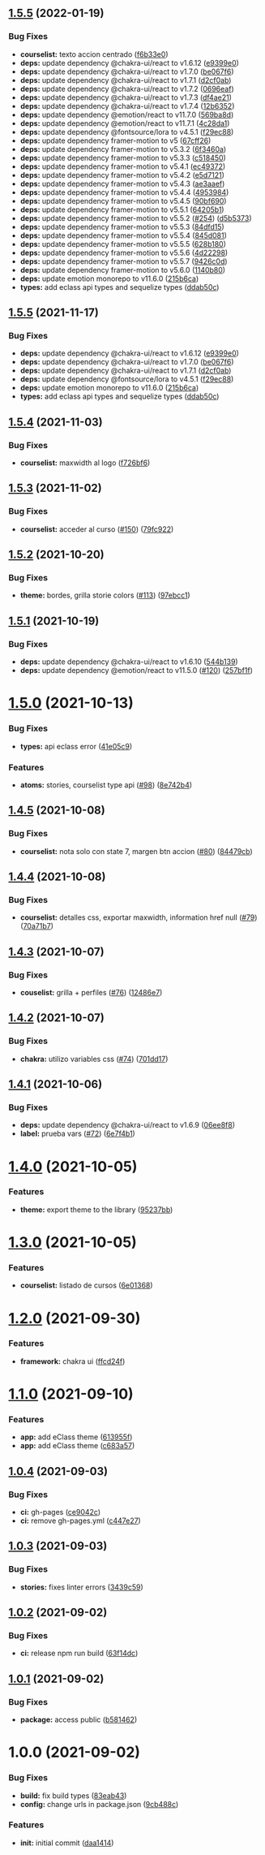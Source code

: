 ## [1.5.5](https://github.com/eclass/ui-kit/compare/v1.5.4...v1.5.5) (2022-01-19)


### Bug Fixes

* **courselist:** texto accion centrado ([f6b33e0](https://github.com/eclass/ui-kit/commit/f6b33e09c66cc4065ca04ef8d74f4b3257530859))
* **deps:** update dependency @chakra-ui/react to v1.6.12 ([e9399e0](https://github.com/eclass/ui-kit/commit/e9399e014c8d9a8da4d337f16f5692385fa754f7))
* **deps:** update dependency @chakra-ui/react to v1.7.0 ([be067f6](https://github.com/eclass/ui-kit/commit/be067f66d6883a6e642b7d2eec7e0ac0361f8449))
* **deps:** update dependency @chakra-ui/react to v1.7.1 ([d2cf0ab](https://github.com/eclass/ui-kit/commit/d2cf0ab71e349760dcc559f154afe889cb8ff728))
* **deps:** update dependency @chakra-ui/react to v1.7.2 ([0696eaf](https://github.com/eclass/ui-kit/commit/0696eaff5e3a89a987045497333bdfa967229170))
* **deps:** update dependency @chakra-ui/react to v1.7.3 ([df4ae21](https://github.com/eclass/ui-kit/commit/df4ae217aa99218fb1294042f947c5bc4c91b436))
* **deps:** update dependency @chakra-ui/react to v1.7.4 ([12b6352](https://github.com/eclass/ui-kit/commit/12b63525bdfde7689f6e0e111f8c5fade426719c))
* **deps:** update dependency @emotion/react to v11.7.0 ([569ba8d](https://github.com/eclass/ui-kit/commit/569ba8d3b9aed8d2581ce81ae1ed1d7d5717136b))
* **deps:** update dependency @emotion/react to v11.7.1 ([4c28da1](https://github.com/eclass/ui-kit/commit/4c28da154d5455eee96027c1c2929a7eb8219580))
* **deps:** update dependency @fontsource/lora to v4.5.1 ([f29ec88](https://github.com/eclass/ui-kit/commit/f29ec882d3b0558fdfe0b8bce2698ca3c8f690fb))
* **deps:** update dependency framer-motion to v5 ([67cff26](https://github.com/eclass/ui-kit/commit/67cff260532f140df8e965c67136ee5c5835c532))
* **deps:** update dependency framer-motion to v5.3.2 ([6f3460a](https://github.com/eclass/ui-kit/commit/6f3460a9a7030b89f2a8475b48e323c3114e29e4))
* **deps:** update dependency framer-motion to v5.3.3 ([c518450](https://github.com/eclass/ui-kit/commit/c5184509d94f3e676ed38b95df526e3b6da56cd0))
* **deps:** update dependency framer-motion to v5.4.1 ([ec49372](https://github.com/eclass/ui-kit/commit/ec493729437efd73976a5e62fddf7c287274e9a0))
* **deps:** update dependency framer-motion to v5.4.2 ([e5d7121](https://github.com/eclass/ui-kit/commit/e5d712113cb72c2f8b22c2f18909aee10226d8dd))
* **deps:** update dependency framer-motion to v5.4.3 ([ae3aaef](https://github.com/eclass/ui-kit/commit/ae3aaeffe934a3b336417617cf717ddcdfb7efcc))
* **deps:** update dependency framer-motion to v5.4.4 ([4953984](https://github.com/eclass/ui-kit/commit/49539848b375ca79e833124220a35a817fef807e))
* **deps:** update dependency framer-motion to v5.4.5 ([90bf690](https://github.com/eclass/ui-kit/commit/90bf6902ca1bba653b132ab1d52e1958dd0a7dd4))
* **deps:** update dependency framer-motion to v5.5.1 ([64205b1](https://github.com/eclass/ui-kit/commit/64205b11bb62a4250ac9f2ca2847273f8f5b1f08))
* **deps:** update dependency framer-motion to v5.5.2 ([#254](https://github.com/eclass/ui-kit/issues/254)) ([d5b5373](https://github.com/eclass/ui-kit/commit/d5b53737a8a06924c92012fbec2102f0c0d14100))
* **deps:** update dependency framer-motion to v5.5.3 ([84dfd15](https://github.com/eclass/ui-kit/commit/84dfd15e66d7ebf9cd1df28fb2f53321d1e76fd0))
* **deps:** update dependency framer-motion to v5.5.4 ([845d081](https://github.com/eclass/ui-kit/commit/845d081d87f84fbb39d20e5b670f09d6177042c0))
* **deps:** update dependency framer-motion to v5.5.5 ([628b180](https://github.com/eclass/ui-kit/commit/628b18060b35dc44640daca64dcb679e5f89c674))
* **deps:** update dependency framer-motion to v5.5.6 ([4d22298](https://github.com/eclass/ui-kit/commit/4d222981e33a7864aec14303b1f4b2b39e2cb794))
* **deps:** update dependency framer-motion to v5.5.7 ([9426c0d](https://github.com/eclass/ui-kit/commit/9426c0d37273b6f7fc367f386245f0773cf647b7))
* **deps:** update dependency framer-motion to v5.6.0 ([1140b80](https://github.com/eclass/ui-kit/commit/1140b805606e968e84e1b2894f7c66471da8504b))
* **deps:** update emotion monorepo to v11.6.0 ([215b6ca](https://github.com/eclass/ui-kit/commit/215b6ca2f004544f279b4925a42eb6107c38b553))
* **types:** add eclass api types and sequelize types ([ddab50c](https://github.com/eclass/ui-kit/commit/ddab50c4bfc731303a9e288c55a37882b62ddec1))

## [1.5.5](https://github.com/eclass/ui-kit/compare/v1.5.4...v1.5.5) (2021-11-17)


### Bug Fixes

* **deps:** update dependency @chakra-ui/react to v1.6.12 ([e9399e0](https://github.com/eclass/ui-kit/commit/e9399e014c8d9a8da4d337f16f5692385fa754f7))
* **deps:** update dependency @chakra-ui/react to v1.7.0 ([be067f6](https://github.com/eclass/ui-kit/commit/be067f66d6883a6e642b7d2eec7e0ac0361f8449))
* **deps:** update dependency @chakra-ui/react to v1.7.1 ([d2cf0ab](https://github.com/eclass/ui-kit/commit/d2cf0ab71e349760dcc559f154afe889cb8ff728))
* **deps:** update dependency @fontsource/lora to v4.5.1 ([f29ec88](https://github.com/eclass/ui-kit/commit/f29ec882d3b0558fdfe0b8bce2698ca3c8f690fb))
* **deps:** update emotion monorepo to v11.6.0 ([215b6ca](https://github.com/eclass/ui-kit/commit/215b6ca2f004544f279b4925a42eb6107c38b553))
* **types:** add eclass api types and sequelize types ([ddab50c](https://github.com/eclass/ui-kit/commit/ddab50c4bfc731303a9e288c55a37882b62ddec1))

## [1.5.4](https://github.com/eclass/ui-kit/compare/v1.5.3...v1.5.4) (2021-11-03)


### Bug Fixes

* **courselist:** maxwidth al logo ([f726bf6](https://github.com/eclass/ui-kit/commit/f726bf680f996f1ce40d49d1786b92ba82be46ef))

## [1.5.3](https://github.com/eclass/ui-kit/compare/v1.5.2...v1.5.3) (2021-11-02)


### Bug Fixes

* **courselist:** acceder al curso ([#150](https://github.com/eclass/ui-kit/issues/150)) ([79fc922](https://github.com/eclass/ui-kit/commit/79fc92281a1adc79fb8f807c17dea03e776b0bbf))

## [1.5.2](https://github.com/eclass/ui-kit/compare/v1.5.1...v1.5.2) (2021-10-20)


### Bug Fixes

* **theme:** bordes, grilla storie colors ([#113](https://github.com/eclass/ui-kit/issues/113)) ([97ebcc1](https://github.com/eclass/ui-kit/commit/97ebcc1f391bf3ae5b50b9635b605e068dc63f83))

## [1.5.1](https://github.com/eclass/ui-kit/compare/v1.5.0...v1.5.1) (2021-10-19)


### Bug Fixes

* **deps:** update dependency @chakra-ui/react to v1.6.10 ([544b139](https://github.com/eclass/ui-kit/commit/544b139a46e6734f97b5a3b64374e52105e19680))
* **deps:** update dependency @emotion/react to v11.5.0 ([#120](https://github.com/eclass/ui-kit/issues/120)) ([257bf1f](https://github.com/eclass/ui-kit/commit/257bf1f6618275f0316241debd047f75fbb1142e))

# [1.5.0](https://github.com/eclass/ui-kit/compare/v1.4.5...v1.5.0) (2021-10-13)


### Bug Fixes

* **types:** api eclass error ([41e05c9](https://github.com/eclass/ui-kit/commit/41e05c95841100e476e80ecc18243349fe00765e))


### Features

* **atoms:** stories, courselist type api ([#98](https://github.com/eclass/ui-kit/issues/98)) ([8e742b4](https://github.com/eclass/ui-kit/commit/8e742b4ad2a3669aada0d2975179be3cf2aae7f1))

## [1.4.5](https://github.com/eclass/ui-kit/compare/v1.4.4...v1.4.5) (2021-10-08)


### Bug Fixes

* **courselist:** nota solo con state 7, margen btn accion ([#80](https://github.com/eclass/ui-kit/issues/80)) ([84479cb](https://github.com/eclass/ui-kit/commit/84479cb4dd45836b3ab54d075c01b3215dec80c4))

## [1.4.4](https://github.com/eclass/ui-kit/compare/v1.4.3...v1.4.4) (2021-10-08)


### Bug Fixes

* **courselist:** detalles css, exportar maxwidth, information href null ([#79](https://github.com/eclass/ui-kit/issues/79)) ([70a71b7](https://github.com/eclass/ui-kit/commit/70a71b73b95bc10c7df1017d4b49ea975fa397c4))

## [1.4.3](https://github.com/eclass/ui-kit/compare/v1.4.2...v1.4.3) (2021-10-07)


### Bug Fixes

* **couselist:** grilla + perfiles ([#76](https://github.com/eclass/ui-kit/issues/76)) ([12486e7](https://github.com/eclass/ui-kit/commit/12486e7ef085cf3970fd22155552d23a197b9c3e))

## [1.4.2](https://github.com/eclass/ui-kit/compare/v1.4.1...v1.4.2) (2021-10-07)


### Bug Fixes

* **chakra:** utilizo variables css ([#74](https://github.com/eclass/ui-kit/issues/74)) ([701dd17](https://github.com/eclass/ui-kit/commit/701dd17e1ddd2fc15f481eea924f148d75c25348))

## [1.4.1](https://github.com/eclass/ui-kit/compare/v1.4.0...v1.4.1) (2021-10-06)


### Bug Fixes

* **deps:** update dependency @chakra-ui/react to v1.6.9 ([06ee8f8](https://github.com/eclass/ui-kit/commit/06ee8f819eff1de19c91276233df3fc30f0d4ccf))
* **label:** prueba vars ([#72](https://github.com/eclass/ui-kit/issues/72)) ([6e7f4b1](https://github.com/eclass/ui-kit/commit/6e7f4b1ac2f93d46a1783a6f8327520c2582199e))

# [1.4.0](https://github.com/eclass/ui-kit/compare/v1.3.0...v1.4.0) (2021-10-05)


### Features

* **theme:** export theme to the library ([95237bb](https://github.com/eclass/ui-kit/commit/95237bb33d4665579b6ac496c2071dd0bd87de95))

# [1.3.0](https://github.com/eclass/ui-kit/compare/v1.2.0...v1.3.0) (2021-10-05)


### Features

* **courselist:** listado de cursos ([6e01368](https://github.com/eclass/ui-kit/commit/6e01368b3bb607aa9568ca621e6b38b8470ace77))

# [1.2.0](https://github.com/eclass/ui-kit/compare/v1.1.0...v1.2.0) (2021-09-30)


### Features

* **framework:** chakra ui ([ffcd24f](https://github.com/eclass/ui-kit/commit/ffcd24fe61dc4fb0e8320431dee9c19de4fe2bd8))

# [1.1.0](https://github.com/eclass/ui-kit/compare/v1.0.4...v1.1.0) (2021-09-10)


### Features

* **app:** add eClass theme ([613955f](https://github.com/eclass/ui-kit/commit/613955f5b3c0f3be499e3712582be6c8b01ce253))
* **app:** add eClass theme ([c683a57](https://github.com/eclass/ui-kit/commit/c683a57c662cd3ffe66a1f811f8f4f49d8d815d5))

## [1.0.4](https://github.com/eclass/ui-kit/compare/v1.0.3...v1.0.4) (2021-09-03)


### Bug Fixes

* **ci:** gh-pages ([ce9042c](https://github.com/eclass/ui-kit/commit/ce9042cffbfd27b1a1586db47008bf20565d2047))
* **ci:** remove gh-pages.yml ([c447e27](https://github.com/eclass/ui-kit/commit/c447e270b04bab757bc38dac834b2b0dadfaf634))

## [1.0.3](https://github.com/eclass/ui-kit/compare/v1.0.2...v1.0.3) (2021-09-03)


### Bug Fixes

* **stories:** fixes linter errors ([3439c59](https://github.com/eclass/ui-kit/commit/3439c5963ec41074dc0affbecbf2cff218308109))

## [1.0.2](https://github.com/eclass/ui-kit/compare/v1.0.1...v1.0.2) (2021-09-02)


### Bug Fixes

* **ci:** release npm run build ([63f14dc](https://github.com/eclass/ui-kit/commit/63f14dc5e48435dd779f14b76447a28691a8e0e6))

## [1.0.1](https://github.com/eclass/ui-kit/compare/v1.0.0...v1.0.1) (2021-09-02)


### Bug Fixes

* **package:** access public ([b581462](https://github.com/eclass/ui-kit/commit/b5814629924a6d196ffe1d0de407286e39fb31c0))

# 1.0.0 (2021-09-02)


### Bug Fixes

* **build:** fix build types ([83eab43](https://github.com/eclass/ui-kit/commit/83eab433912595214cf8156b356746bf6fc33d88))
* **config:** change urls in package.json ([9cb488c](https://github.com/eclass/ui-kit/commit/9cb488c6b46cc6cf1ff0744afdad07caf700b2b3))


### Features

* **init:** initial commit ([daa1414](https://github.com/eclass/ui-kit/commit/daa141410bf592b8a5d368880f7bcd7d98f238ba))
